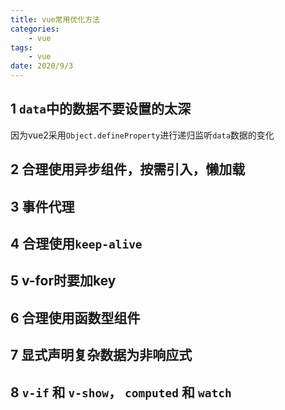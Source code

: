 ```yaml
---
title: vue常用优化方法
categories:
    - vue
tags:
    - vue
date: 2020/9/3
---
```


## 1 `data`中的数据不要设置的太深

因为vue2采用`Object.defineProperty`进行递归监听`data`数据的变化

## 2 合理使用异步组件，按需引入，懒加载

## 3 事件代理

## 4 合理使用`keep-alive`

## 5 v-for时要加key

## 6 合理使用函数型组件

## 7 显式声明复杂数据为非响应式

## 8  `v-if` 和 `v-show`， `computed` 和 `watch`

